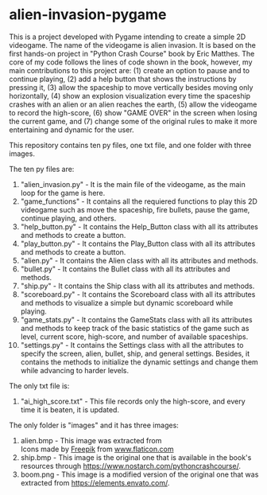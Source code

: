 # alien-invasion-pygame
This is a project developed with Pygame intending to create a simple 2D videogame. The name of the videogame is alien invasion. It is based on the first hands-on project in "Python Crash Course" book by Eric Matthes. The core of my code follows the lines of code shown in the book, however, my main contributions to this project are: (1) create an option to pause and to continue playing, (2) add a help button that shows the instructions by pressing it, (3) allow the spaceship to move vertically besides moving only horizontally, (4) show an explosion visualization every time the spaceship crashes with an alien or an alien reaches the earth, (5) allow the videogame to record the high-score, (6) show "GAME OVER" in the screen when losing the current game, and (7) change some of the original rules to make it more entertaining and dynamic for the user.

This repository contains ten py files, one txt file, and one folder with three images. 

The ten py files are:
1. "alien_invasion.py" - It is the main file of the videogame, as the main loop for the game is here.
2. "game_functions" - It contains all the requiered functions to play this 2D videogame such as move the spaceship, fire bullets, pause the game, continue playing, and others.
3. "help_button.py" - It contains the Help_Button class with all its attributes and methods to create a button.
4. "play_button.py" - It contains the Play_Button class with all its attributes and methods to create a button.
5. "alien.py" - It contains the Alien class with all its attributes and methods.
6. "bullet.py" - It contains the Bullet class with all its attributes and methods.
7. "ship.py" - It contains the Ship class with all its attributes and methods.
8. "scoreboard.py" - It contains the Scoreboard class with all its attributes and methods to visualize a simple but dynamic scoreboard while playing.
9. "game_stats.py" - It contains the GameStats class with all its attributes and methods to keep track of the basic statistics of the game such as level, current score, high-score, and number of available spaceships. 
10. "settings.py" - It contains the Settings class with all the attributes to specify the screen, alien, bullet, ship, and general settings. Besides, it contains the methods to initialize the dynamic settings and change them while advancing to harder levels.

The only txt file is:
1. "ai_high_score.txt" - This file records only the high-score, and every time it is beaten, it is updated.

The only folder is "images" and it has three images:
1. alien.bmp - This image was extracted from <div>Icons made by <a href="https://www.freepik.com" title="Freepik">Freepik</a> from <a href="https://www.flaticon.com/" title="Flaticon">www.flaticon.com</a></div>
2. ship.bmp - This image is the original one that is available in the book's resources through https://www.nostarch.com/pythoncrashcourse/. 
3. boom.png - This image is a modified version of the original one that was extracted from https://elements.envato.com/.

